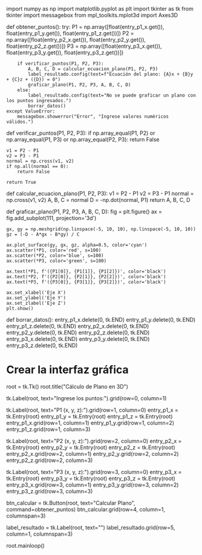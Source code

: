 import numpy as np
import matplotlib.pyplot as plt
import tkinter as tk
from tkinter import messagebox
from mpl_toolkits.mplot3d import Axes3D

def obtener_puntos():
    try:
        P1 = np.array([float(entry_p1_x.get()), float(entry_p1_y.get()), float(entry_p1_z.get())])
        P2 = np.array([float(entry_p2_x.get()), float(entry_p2_y.get()), float(entry_p2_z.get())])
        P3 = np.array([float(entry_p3_x.get()), float(entry_p3_y.get()), float(entry_p3_z.get())])
        
        if verificar_puntos(P1, P2, P3):
            A, B, C, D = calcular_ecuacion_plano(P1, P2, P3)
            label_resultado.config(text=f"Ecuación del plano: {A}x + {B}y + {C}z + ({D}) = 0")
            graficar_plano(P1, P2, P3, A, B, C, D)
        else:
            label_resultado.config(text="No se puede graficar un plano con los puntos ingresados.")
            borrar_datos()
    except ValueError:
        messagebox.showerror("Error", "Ingrese valores numéricos válidos.")

def verificar_puntos(P1, P2, P3):
    if np.array_equal(P1, P2) or np.array_equal(P1, P3) or np.array_equal(P2, P3):
        return False
    
    v1 = P2 - P1
    v2 = P3 - P1
    normal = np.cross(v1, v2)
    if np.all(normal == 0):
        return False
    
    return True

def calcular_ecuacion_plano(P1, P2, P3):
    v1 = P2 - P1
    v2 = P3 - P1
    normal = np.cross(v1, v2)
    A, B, C = normal
    D = -np.dot(normal, P1)
    return A, B, C, D

def graficar_plano(P1, P2, P3, A, B, C, D):
    fig = plt.figure()
    ax = fig.add_subplot(111, projection='3d')
    
    gx, gy = np.meshgrid(np.linspace(-5, 10, 10), np.linspace(-5, 10, 10))
    gz = (-D - A*gx - B*gy) / C
    
    ax.plot_surface(gy, gx, gz, alpha=0.5, color='cyan')
    ax.scatter(*P1, color='red', s=100)
    ax.scatter(*P2, color='blue', s=100)
    ax.scatter(*P3, color='green', s=100)
    
    ax.text(*P1, f'({P1[0]}, {P1[1]}, {P1[2]})', color='black')
    ax.text(*P2, f'({P2[0]}, {P2[1]}, {P2[2]})', color='black')
    ax.text(*P3, f'({P3[0]}, {P3[1]}, {P3[2]})', color='black')
    
    ax.set_xlabel('Eje X')
    ax.set_ylabel('Eje Y')
    ax.set_zlabel('Eje Z')
    plt.show()

def borrar_datos():
    entry_p1_x.delete(0, tk.END)
    entry_p1_y.delete(0, tk.END)
    entry_p1_z.delete(0, tk.END)
    entry_p2_x.delete(0, tk.END)
    entry_p2_y.delete(0, tk.END)
    entry_p2_z.delete(0, tk.END)
    entry_p3_x.delete(0, tk.END)
    entry_p3_y.delete(0, tk.END)
    entry_p3_z.delete(0, tk.END)

# Crear la interfaz gráfica
root = tk.Tk()
root.title("Cálculo de Plano en 3D")

tk.Label(root, text="Ingrese los puntos:").grid(row=0, column=1)

tk.Label(root, text="P1 (x, y, z):").grid(row=1, column=0)
entry_p1_x = tk.Entry(root)
entry_p1_y = tk.Entry(root)
entry_p1_z = tk.Entry(root)
entry_p1_x.grid(row=1, column=1)
entry_p1_y.grid(row=1, column=2)
entry_p1_z.grid(row=1, column=3)

tk.Label(root, text="P2 (x, y, z):").grid(row=2, column=0)
entry_p2_x = tk.Entry(root)
entry_p2_y = tk.Entry(root)
entry_p2_z = tk.Entry(root)
entry_p2_x.grid(row=2, column=1)
entry_p2_y.grid(row=2, column=2)
entry_p2_z.grid(row=2, column=3)

tk.Label(root, text="P3 (x, y, z):").grid(row=3, column=0)
entry_p3_x = tk.Entry(root)
entry_p3_y = tk.Entry(root)
entry_p3_z = tk.Entry(root)
entry_p3_x.grid(row=3, column=1)
entry_p3_y.grid(row=3, column=2)
entry_p3_z.grid(row=3, column=3)

btn_calcular = tk.Button(root, text="Calcular Plano", command=obtener_puntos)
btn_calcular.grid(row=4, column=1, columnspan=3)

label_resultado = tk.Label(root, text="")
label_resultado.grid(row=5, column=1, columnspan=3)

root.mainloop()
